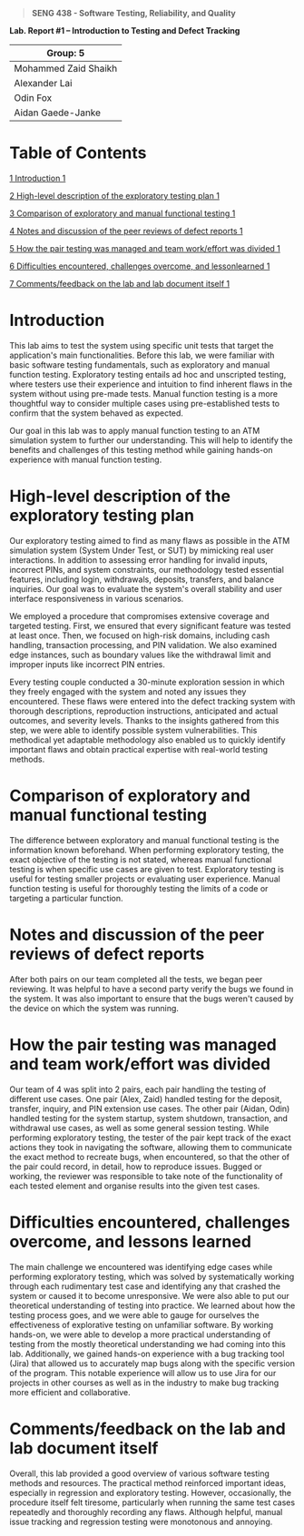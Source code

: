 >   **SENG 438 - Software Testing, Reliability, and Quality**

**Lab. Report \#1 – Introduction to Testing and Defect Tracking**

| Group: 5      |
|-----------------|
| Mohammed Zaid Shaikh                |
| Alexander Lai              |
| Odin Fox               |
| Aidan Gaede-Janke               |


# Table of Contents


[1 Introduction	1](#introduction)

[2 High-level description of the exploratory testing plan	1](#high-level-description-of-the-exploratory-testing-plan)

[3 Comparison of exploratory and manual functional testing	1](#comparison-of-exploratory-and-manual-functional-testing)

[4 Notes and discussion of the peer reviews of defect reports	1](#notes-and-discussion-of-the-peer-reviews-of-defect-reports)

[5 How the pair testing was managed and team work/effort was divided 1](#how-the-pair-testing-was-managed-and-team-workeffort-was-divided)

[6 Difficulties encountered, challenges overcome, and lessonlearned	1](#difficulties-encountered-challenges-overcome-and-lessons-learned)

[7 Comments/feedback on the lab and lab document itself	1](#commentsfeedback-on-the-lab-and-lab-document-itself)

# Introduction

This lab aims to test the system using specific unit tests that target the application's main functionalities. Before this lab, we were familiar with basic software testing fundamentals, such as exploratory and manual function testing. Exploratory testing entails ad hoc and unscripted testing, where testers use their experience and intuition to find inherent flaws in the system without using pre-made tests. Manual function testing is a more thoughtful way to consider multiple cases using pre-established tests to confirm that the system behaved as expected.

Our goal in this lab was to apply manual function testing to an ATM simulation system to further our understanding. This will help to identify the benefits and challenges of this testing method while gaining hands-on experience with manual function testing.

# High-level description of the exploratory testing plan

Our exploratory testing aimed to find as many flaws as possible in the ATM simulation system (System Under Test, or SUT) by mimicking real user interactions. In addition to assessing error handling for invalid inputs, incorrect PINs, and system constraints, our methodology tested essential features, including login, withdrawals, deposits, transfers, and balance inquiries. Our goal was to evaluate the system's overall stability and user interface responsiveness in various scenarios.

We employed a procedure that compromises extensive coverage and targeted testing. First, we ensured that every significant feature was tested at least once. Then, we focused on high-risk domains, including cash handling, transaction processing, and PIN validation. We also examined edge instances, such as boundary values like the withdrawal limit and improper inputs like incorrect PIN entries.

Every testing couple conducted a 30-minute exploration session in which they freely engaged with the system and noted any issues they encountered. These flaws were entered into the defect tracking system with thorough descriptions, reproduction instructions, anticipated and actual outcomes, and severity levels. Thanks to the insights gathered from this step, we were able to identify possible system vulnerabilities. This methodical yet adaptable methodology also enabled us to quickly identify important flaws and obtain practical expertise with real-world testing methods.

# Comparison of exploratory and manual functional testing

The difference between exploratory and manual functional testing is the information known beforehand. When performing exploratory testing, the exact objective of the testing is not stated, whereas manual functional testing is when specific use cases are given to test. Exploratory testing is useful for testing smaller projects or evaluating user experience. Manual function testing is useful for thoroughly testing the limits of a code or targeting a particular function.

# Notes and discussion of the peer reviews of defect reports

After both pairs on our team completed all the tests, we began peer reviewing. It was helpful to have a second party verify the bugs we found in the system. It was also important to ensure that the bugs weren't caused by the device on which the system was running.

# How the pair testing was managed and team work/effort was divided

Our team of 4 was split into 2 pairs, each pair handling the testing of different use cases. One pair (Alex, Zaid) handled testing for the deposit, transfer, inquiry, and PIN extension use cases. The other pair (Aidan, Odin) handled testing for the system startup, system shutdown, transaction, and withdrawal use cases, as well as some general session testing.
While performing exploratory testing, the tester of the pair kept track of the exact actions they took in navigating the software, allowing them to communicate the exact method to recreate bugs, when encountered, so that the other of the pair could record, in detail, how to reproduce issues.
Bugged or working, the reviewer was responsible to take note of the functionality of each tested element and organise results into the given test cases.

# Difficulties encountered, challenges overcome, and lessons learned

The main challenge we encountered was identifying edge cases while performing exploratory testing, which was solved by systematically working through each rudimentary test case and identifying any that crashed the system or caused it to become unresponsive. We were also able to put our theoretical understanding of testing into practice. We learned about how the testing process goes, and we were able to gauge for ourselves the effectiveness of explorative testing on unfamiliar software. By working hands-on, we were able to develop a more practical understanding of testing from the mostly theoretical understanding we had coming into this lab. Additionally, we gained hands-on experience with a bug tracking tool (Jira) that allowed us to accurately map bugs along with the specific version of the program. This notable experience will allow us to use Jira for our projects in other courses as well as in the industry to make bug tracking more efficient and collaborative.

# Comments/feedback on the lab and lab document itself

Overall, this lab provided a good overview of various software testing methods and resources. The practical method reinforced important ideas, especially in regression and exploratory testing. However, occasionally, the procedure itself felt tiresome, particularly when running the same test cases repeatedly and thoroughly recording any flaws. Although helpful, manual issue tracking and regression testing were monotonous and annoying.
